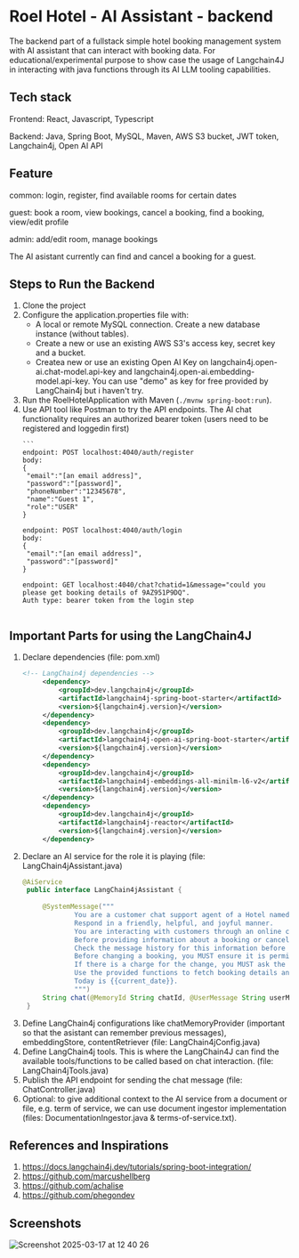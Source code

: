 # Roel Hotel - AI Assistant - backend

The backend part of a fullstack simple hotel booking management system with AI assistant that can interact with booking data. For educational/experimental purpose to show case the usage of Langchain4J in interacting with java functions through its AI LLM tooling capabilities.

## Tech stack

Frontend: React, Javascript, Typescript

Backend: Java, Spring Boot, MySQL, Maven, AWS S3 bucket, JWT token, Langchain4j, Open AI API

## Feature

common: login, register, find available rooms for certain dates

guest: book a room, view bookings, cancel a booking, find a booking, view/edit profile

admin: add/edit room, manage bookings 

The AI asistant currently can find and cancel a booking for a guest. 

## Steps to Run the Backend

1. Clone the project
2. Configure the application.properties file with:
   - A local or remote MySQL connection. Create a new database instance (without tables).
   - Create a new or use an existing AWS S3's access key, secret key and a bucket.
   - Createa new or use an existing Open AI Key on langchain4j.open-ai.chat-model.api-key and langchain4j.open-ai.embedding-model.api-key. You can use "demo" as key for free provided by LangChain4j but i haven't try.
3. Run the RoelHotelApplication with Maven (`./mvnw spring-boot:run`).
4. Use API tool like Postman to try the API endpoints. The AI chat functionality requires an authorized bearer token (users need to be registered and loggedin first)
   ````
   ```
   endpoint: POST localhost:4040/auth/register
   body:
   {
    "email":"[an email address]",
    "password":"[password]",
    "phoneNumber":"12345678",
    "name":"Guest 1",
    "role":"USER"
   }

   endpoint: POST localhost:4040/auth/login
   body:
   {
    "email":"[an email address]",
    "password":"[password]"
   }

   endpoint: GET localhost:4040/chat?chatid=1&message="could you please get booking details of 9AZ951P9DQ".
   Auth type: bearer token from the login step
  ```
  ````
## Important Parts for using the LangChain4J

1. Declare dependencies (file: pom.xml)
   ```xml
   <!-- LangChain4j dependencies -->
		<dependency>
			<groupId>dev.langchain4j</groupId>
			<artifactId>langchain4j-spring-boot-starter</artifactId>
			<version>${langchain4j.version}</version>
		</dependency>
		<dependency>
			<groupId>dev.langchain4j</groupId>
			<artifactId>langchain4j-open-ai-spring-boot-starter</artifactId>
			<version>${langchain4j.version}</version>
		</dependency>
		<dependency>
			<groupId>dev.langchain4j</groupId>
			<artifactId>langchain4j-embeddings-all-minilm-l6-v2</artifactId>
			<version>${langchain4j.version}</version>
		</dependency>
		<dependency>
			<groupId>dev.langchain4j</groupId>
			<artifactId>langchain4j-reactor</artifactId>
			<version>${langchain4j.version}</version>
		</dependency>
   ```
2. Declare an AI service for the role it is playing (file: LangChain4jAssistant.java)
   ```java
   @AiService
    public interface LangChain4jAssistant {
    
        @SystemMessage("""
                You are a customer chat support agent of a Hotel named "Roel Hotel".
                Respond in a friendly, helpful, and joyful manner.
                You are interacting with customers through an online chat system.
                Before providing information about a booking or cancelling a booking.
                Check the message history for this information before asking the user.
                Before changing a booking, you MUST ensure it is permitted by the terms.
                If there is a charge for the change, you MUST ask the user to consent before proceeding.
                Use the provided functions to fetch booking details and cancel bookings.
                Today is {{current_date}}.
                """)
        String chat(@MemoryId String chatId, @UserMessage String userMessage);
    }
   ```
3. Define LangChain4j configurations like chatMemoryProvider (important so that the asistant can remember previous messages), embeddingStore, contentRetriever (file: LangChain4jConfig.java)
4. Define LangChain4j tools. This is where the LangChain4J can find the available tools/functions to be called based on chat interaction. (file: LangChain4jTools.java)
5. Publish the API endpoint for sending the chat message (file: ChatController.java)
6. Optional: to give additional context to the AI service from a document or file, e.g. term of service, we can use document ingestor implementation (files: DocumentationIngestor.java & terms-of-service.txt).
   



## References and Inspirations 

1. https://docs.langchain4j.dev/tutorials/spring-boot-integration/<br/>
2. https://github.com/marcushellberg<br/>
3. https://github.com/achalise<br/>
4. https://github.com/phegondev<br/>

## Screenshots

![Screenshot 2025-03-17 at 12 40 26](https://github.com/user-attachments/assets/050f43b8-cda3-437b-9f41-0e53dfe9814c)
